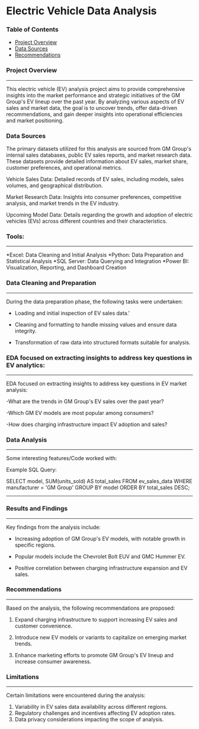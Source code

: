 # Electric Vehicle Data Analysis

### Table of Contents
- [Project Overview](#project-overview)
- [Data Sources](#data-sources)
- [Recommendations](#recommendations)


### Project Overview
***
This electric vehicle (EV) analysis project aims to provide comprehensive insights into the market performance and strategic initiatives of the GM Group's EV lineup over the past year. By analyzing various aspects of EV sales and market data, the goal is to uncover trends, offer data-driven recommendations, and gain deeper insights into operational efficiencies and market positioning.

### Data Sources
The primary datasets utilized for this analysis are sourced from GM Group's internal sales databases, public EV sales reports, and market research data. These datasets provide detailed information about EV sales, market share, customer preferences, and operational metrics.

Vehicle Sales Data: Detailed records of EV sales, including models, sales volumes, and geographical distribution.

Market Research Data: Insights into consumer preferences, competitive analysis, and market trends in the EV industry.

Upcoming Model Data: Details regarding the growth and adoption of electric vehicles (EVs) across different countries and their characteristics.

### Tools:
***
*Excel: Data Cleaning and Initial Analysis
*Python: Data Preparation and Statistical Analysis
*SQL Server: Data Querying and Integration
*Power BI: Visualization, Reporting, and Dashboard Creation


### Data Cleaning and Preparation
***

During the data preparation phase, the following tasks were undertaken:

- Loading and initial inspection of EV sales data.'

- Cleaning and formatting to handle missing values and ensure data integrity.

- Transformation of raw data into structured formats suitable for analysis.

### EDA focused on extracting insights to address key questions in EV analytics:
***

EDA focused on extracting insights to address key questions in EV market analysis:

-What are the trends in GM Group's EV sales over the past year?

-Which GM EV models are most popular among consumers?

-How does charging infrastructure impact EV adoption and sales?

### Data Analysis
***

Some interesting features/Code worked with: 

Example SQL Query:

SELECT model, SUM(units_sold) AS total_sales FROM ev_sales_data WHERE manufacturer = 'GM Group' GROUP BY model ORDER BY total_sales DESC;

***

### Results and Findings
***

Key findings from the analysis include:

- Increasing adoption of GM Group's EV models, with notable growth in specific regions.

- Popular models include the Chevrolet Bolt EUV and GMC Hummer EV.

- Positive correlation between charging infrastructure expansion and EV sales.

### Recommendations
***

Based on the analysis, the following recommendations are proposed:

1. Expand charging infrastructure to support increasing EV sales and customer convenience.

2. Introduce new EV models or variants to capitalize on emerging market trends.

3. Enhance marketing efforts to promote GM Group's EV lineup and increase consumer awareness.

### Limitations
***

Certain limitations were encountered during the analysis:

1. Variability in EV sales data availability across different regions.
2. Regulatory challenges and incentives affecting EV adoption rates.
3. Data privacy considerations impacting the scope of analysis.



